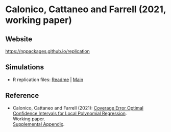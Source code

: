 # Calonico, Cattaneo and Farrell (2021, working paper)

## Website

https://nppackages.github.io/replication

## Simulations

- R replication files: [Readme](README.txt) | [Main](CCF_2021_Bernoulli--torun.R)

## Reference

- Calonico, Cattaneo and Farrell (2021): [Coverage Error Optimal Confidence Intervals for Local Polynomial Regression](https://nppackages.github.io/references/Calonico-Cattaneo-Farrell_2021_Bernoulli.pdf).<br>
Working paper.<br>
[Supplemental Appendix](https://nppackages.github.io/references/Calonico-Cattaneo-Farrell_2021_Bernoulli--Supplement.pdf).

<br><br>
